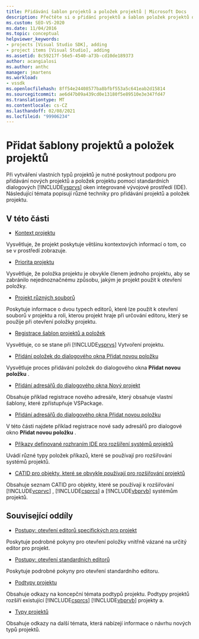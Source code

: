 ```yaml
---
title: Přidávání šablon projektů a položek projektů | Microsoft Docs
description: Přečtěte si o přidání projektů a šablon položek projektů do dialogových oken v integrovaném vývojovém prostředí (IDE) sady Visual Studio.
ms.custom: SEO-VS-2020
ms.date: 11/04/2016
ms.topic: conceptual
helpviewer_keywords:
- projects [Visual Studio SDK], adding
- project items [Visual Studio], adding
ms.assetid: 8c59217f-56e5-4540-a73b-cd10de189373
author: acangialosi
ms.author: anthc
manager: jmartens
ms.workload:
- vssdk
ms.openlocfilehash: 8ff54e24408577ba8bfbf553a5c641eab2d15814
ms.sourcegitcommit: ae6d47b09a439cd0e13180f5e89510e3e347fd47
ms.translationtype: MT
ms.contentlocale: cs-CZ
ms.lasthandoff: 02/08/2021
ms.locfileid: "99906234"
---
```

# <a name="add-project-and-project-item-templates"></a>Přidat šablony projektů a položek projektů
Při vytváření vlastních typů projektů je nutné poskytnout podporu pro přidávání nových projektů a položek projektu pomocí standardních dialogových [!INCLUDE[vsprvs](../../code-quality/includes/vsprvs_md.md)] oken integrované vývojové prostředí (IDE). Následující témata popisují různé techniky pro přidávání projektů a položek projektu.

## <a name="in-this-section"></a>V této části
- [Kontext projektu](../../extensibility/internals/project-context.md)

 Vysvětluje, že projekt poskytuje většinu kontextových informací o tom, co se v prostředí zobrazuje.

- [Priorita projektu](../../extensibility/internals/project-priority.md)

 Vysvětluje, že položka projektu je obvykle členem jednoho projektu, aby se zabránilo nejednoznačnému způsobu, jakým je projekt použit k otevření položky.

- [Projekt různých souborů](../../extensibility/internals/miscellaneous-files-project.md)

 Poskytuje informace o dvou typech editorů, které lze použít k otevření souborů v projektu a roli, kterou projekt hraje při určování editoru, který se použije při otevření položky projektu.

- [Registrace šablon projektů a položek](../../extensibility/internals/registering-project-and-item-templates.md)

 Vysvětluje, co se stane při [!INCLUDE[vsprvs](../../code-quality/includes/vsprvs_md.md)] Vytvoření projektu.

- [Přidání položek do dialogového okna Přidat novou položku](../../extensibility/internals/adding-items-to-the-add-new-item-dialog-boxes.md)

 Vysvětluje proces přidávání položek do dialogového okna **Přidat novou položku** .

- [Přidání adresářů do dialogového okna Nový projekt](../../extensibility/internals/adding-directories-to-the-new-project-dialog-box.md)

 Obsahuje příklad registrace nového adresáře, který obsahuje vlastní šablony, které zpřístupňuje VSPackage.

- [Přidání adresářů do dialogového okna Přidat novou položku](../../extensibility/internals/adding-directories-to-the-add-new-item-dialog-box.md)

 V této části najdete příklad registrace nové sady adresářů pro dialogové okno **Přidat novou položku** .

- [Příkazy definované rozhraním IDE pro rozšíření systémů projektů](../../extensibility/internals/ide-defined-commands-for-extending-project-systems.md)

 Uvádí různé typy položek příkazů, které se používají pro rozšiřování systémů projektů.

- [CATID pro objekty, které se obvykle používají pro rozšiřování projektů](../../extensibility/internals/catids-for-objects-that-are-typically-used-to-extend-projects.md)

 Obsahuje seznam CATID pro objekty, které se používají k rozšiřování [!INCLUDE[vcprvc](../../code-quality/includes/vcprvc_md.md)] , [!INCLUDE[csprcs](../../data-tools/includes/csprcs_md.md)] a [!INCLUDE[vbprvb](../../code-quality/includes/vbprvb_md.md)] systémům projektů.

## <a name="related-sections"></a>Související oddíly
- [Postupy: otevření editorů specifických pro projekt](../../extensibility/how-to-open-project-specific-editors.md)

 Poskytuje podrobné pokyny pro otevření položky vnitřně vázané na určitý editor pro projekt.

- [Postupy: otevření standardních editorů](../../extensibility/how-to-open-standard-editors.md)

 Poskytuje podrobné pokyny pro otevření standardního editoru.

- [Podtypy projektu](../../extensibility/internals/project-subtypes.md)

 Obsahuje odkazy na koncepční témata podtypů projektu. Podtypy projektů rozšíří existující [!INCLUDE[csprcs](../../data-tools/includes/csprcs_md.md)] [!INCLUDE[vbprvb](../../code-quality/includes/vbprvb_md.md)] projekty a.

- [Typy projektů](../../extensibility/internals/project-types.md)

 Obsahuje odkazy na další témata, která nabízejí informace o návrhu nových typů projektů.
